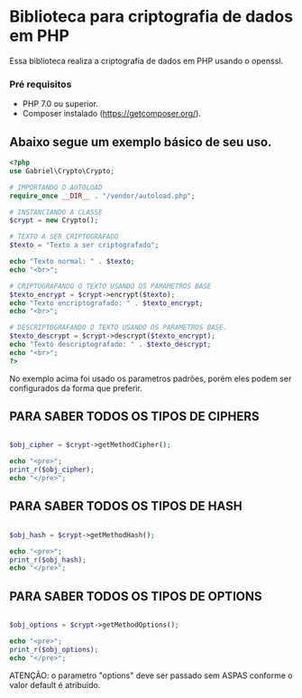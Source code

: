 # Biblioteca para criptografia de dados em PHP

Essa biblioteca realiza a criptografia de dados em PHP usando o openssl.

### Pré requisitos
- PHP 7.0 ou superior.
- Composer instalado (https://getcomposer.org/).

## Abaixo segue um exemplo básico de seu uso.
```php
<?php
use Gabriel\Crypto\Crypto;

# IMPORTANDO O AUTOLOAD
require_once __DIR__ . "/vendor/autoload.php";

# INSTANCIANDO A CLASSE
$crypt = new Crypto();

# TEXTO A SER CRIPTOGRAFADO
$texto = "Texto a ser criptografado";

echo "Texto normal: " . $texto;
echo "<br>";

# CRIPTOGRAFANDO O TEXTO USANDO OS PARAMETROS BASE
$texto_encrypt = $crypt->encrypt($texto);
echo "Texto encriptografado: " . $texto_encrypt;
echo "<br>";

# DESCRIPTOGRAFANDO O TEXTO USANDO OS PARAMETROS BASE.
$texto_descrypt = $crypt->descrypt($texto_encrypt);
echo "Texto descriptografado: " . $texto_descrypt;
echo "<br>";
?>
```
No exemplo acima foi usado os parametros padrões, porém eles podem ser configurados da forma que preferir.

## PARA SABER TODOS OS TIPOS DE CIPHERS
```php

$obj_cipher = $crypt->getMethodCipher();

echo "<pre>";
print_r($obj_cipher);
echo "</pre>";

```

## PARA SABER TODOS OS TIPOS DE HASH
```php

$obj_hash = $crypt->getMethodHash();

echo "<pre>";
print_r($obj_hash);
echo "</pre>";

```

## PARA SABER TODOS OS TIPOS DE OPTIONS
```php

$obj_options = $crypt->getMethodOptions();

echo "<pre>";
print_r($obj_options);
echo "</pre>";

```

ATENÇÃO: o parametro "options" deve ser passado sem ASPAS conforme o valor default é atribuido.

